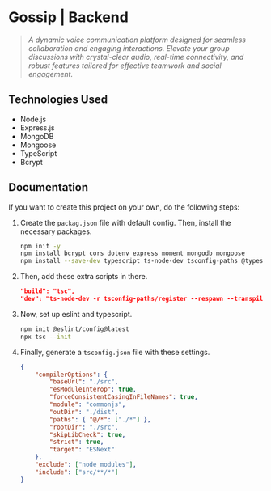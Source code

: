 # Gossip | Backend

> *A dynamic voice communication platform designed for seamless collaboration and engaging interactions. Elevate your group discussions with crystal-clear audio, real-time connectivity, and robust features tailored for effective teamwork and social engagement.*

## Technologies Used

- Node.js
- Express.js
- MongoDB
- Mongoose
- TypeScript
- Bcrypt

## Documentation

If you want to create this project on your own, do the following steps:

1. Create the `packag.json` file with default config. Then, install the necessary packages.

    ```bash
    npm init -y
    npm install bcrypt cors dotenv express moment mongodb mongoose
    npm install --save-dev typescript ts-node-dev tsconfig-paths @types/node @types/express @types/cors @types/bcrypt
    ```

2. Then, add these extra scripts in there.

    ```json
    "build": "tsc",
    "dev": "ts-node-dev -r tsconfig-paths/register --respawn --transpile-only src/index.ts",
    ```

3. Now, set up eslint and typescript.

    ```bash
    npm init @eslint/config@latest
    npx tsc --init
    ```

4. Finally, generate a `tsconfig.json` file with these settings.

    ```json
    {
        "compilerOptions": {
            "baseUrl": "./src",
            "esModuleInterop": true,
            "forceConsistentCasingInFileNames": true,
            "module": "commonjs",
            "outDir": "./dist",
            "paths": { "@/*": ["./*"] },
            "rootDir": "./src",
            "skipLibCheck": true,
            "strict": true,
            "target": "ESNext"
        },
        "exclude": ["node_modules"],
        "include": ["src/**/*"]
    }
    ```
